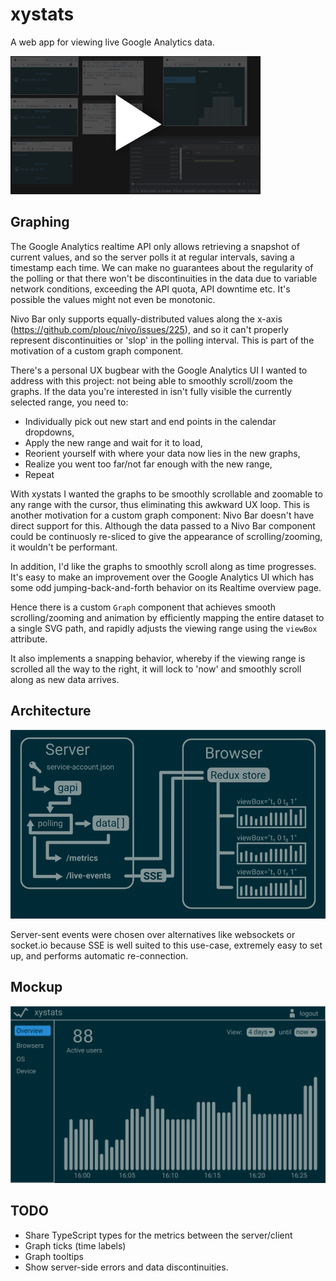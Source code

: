 # xystats

A web app for viewing live Google Analytics data.

[![video](video-thumb.png)](https://youtu.be/AuDeXxjrQuQ)

## Graphing

The Google Analytics realtime API only allows retrieving a snapshot of current values, and so the server polls it at regular intervals, saving a timestamp each time. We can make no guarantees about the regularity of the polling or that there won't be discontinuities in the data due to variable network conditions, exceeding the API quota, API downtime etc. It's possible the values might not even be monotonic.

Nivo Bar only supports equally-distributed values along the x-axis (https://github.com/plouc/nivo/issues/225), and so it can't properly represent discontinuities or 'slop' in the polling interval. This is part of the motivation of a custom graph component.

There's a personal UX bugbear with the Google Analytics UI I wanted to address with this project: not being able to smoothly scroll/zoom the graphs. If the data you're interested in isn't fully visible the currently selected range, you need to:

- Individually pick out new start and end points in the calendar dropdowns,
- Apply the new range and wait for it to load,
- Reorient yourself with where your data now lies in the new graphs,
- Realize you went too far/not far enough with the new range,
- Repeat

With xystats I wanted the graphs to be smoothly scrollable and zoomable to any range with the cursor, thus eliminating this awkward UX loop. This is another motivation for a custom graph component: Nivo Bar doesn't have direct support for this. Although the data passed to a Nivo Bar component could be continuosly re-sliced to give the appearance of scrolling/zooming, it wouldn't be performant.

In addition, I'd like the graphs to smoothly scroll along as time progresses. It's easy to make an improvement over the Google Analytics UI which has some odd jumping-back-and-forth behavior on its Realtime overview page.

Hence there is a custom `Graph` component that achieves smooth scrolling/zooming and animation by efficiently mapping the entire dataset to a single SVG path, and rapidly adjusts the viewing range using the `viewBox` attribute.

It also implements a snapping behavior, whereby if the viewing range is scrolled all the way to the right, it will lock to 'now' and smoothly scroll along as new data arrives.

## Architecture

![architecture](architecture.svg)

Server-sent events were chosen over alternatives like websockets or socket.io because SSE is well suited to this use-case, extremely easy to set up, and performs automatic re-connection.

## Mockup

![mockup](mockup.svg)

## TODO

- Share TypeScript types for the metrics between the server/client
- Graph ticks (time labels)
- Graph tooltips
- Show server-side errors and data discontinuities.

